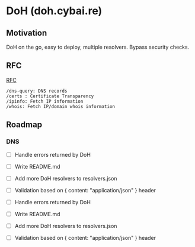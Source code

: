 # DoH (doh.cybai.re)

## Motivation

DoH on the go, easy to deploy, multiple resolvers.
Bypass security checks.

## RFC

[RFC](https://www.rfc-editor.org/rfc/rfc8484)

    /dns-query: DNS records
    /certs : Certificate Transparency
    /ipinfo: Fetch IP information
    /whois: Fetch IP/domain whois information

## Roadmap

### DNS

- [ ] Handle errors returned by DoH
- [ ] Write README.md
- [ ] Add more DoH resolvers to resolvers.json
- [ ] Validation based on { content: "application/json" } header

- [ ] Handle errors returned by DoH
- [ ] Write README.md
- [ ] Add more DoH resolvers to resolvers.json
- [ ] Validation based on { content: "application/json" } header
